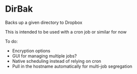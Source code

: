 # DirBak
Backs up a given directory to Dropbox

This is intended to be used with a cron job or similar for now 

To do:

- Encryption options 
- GUI for  managing multiple jobs? 
- Native scheduling instead of relying on cron
- Pull in the hostname automatically for multi-job segregation 
